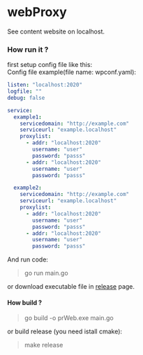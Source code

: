 # webProxy

See content website on localhost.

### How run it ?
first setup config file like this:  
Config file example(file name: wpconf.yaml):
```yaml
listen: "localhost:2020"
logfile: ""
debug: false

service:
  example1:
    servicedomain: "http://example.com"
    serviceurl: "example.localhost"
    proxylist:
      - addr: "localhost:2020"
        username: "user"
        password: "passs"
      - addr: "localhost:2020"
        username: "user"
        password: "passs"

  example2:
    servicedomain: "http://example.com"
    serviceurl: "example.localhost"
    proxylist:
      - addr: "localhost:2020"
        username: "user"
        password: "passs"
      - addr: "localhost:2020"
        username: "user"
        password: "passs"

```

And run code:
> go run main.go

or download executable file in [release](https://github.com/NoobforAl/webProxy/releases/tag/v0.1.0) page.

#### How build ?
> go build -o prWeb.exe main.go

or build release (you need istall cmake):
> make release 
